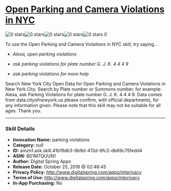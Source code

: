 # [Open Parking and Camera Violations in NYC](http://alexa.amazon.com/#skills/amzn1.ask.skill.41b19db3-6b9d-413d-9fc2-db69c75fedd4)
![0 stars](../../images/ic_star_border_black_18dp_1x.png)![0 stars](../../images/ic_star_border_black_18dp_1x.png)![0 stars](../../images/ic_star_border_black_18dp_1x.png)![0 stars](../../images/ic_star_border_black_18dp_1x.png)![0 stars](../../images/ic_star_border_black_18dp_1x.png) 0

To use the Open Parking and Camera Violations in NYC skill, try saying...

* *Alexa,  open parking violations*

* *ask parking violations for plate number G. J. K. 4 4 4 9*

* *ask parking violations for more help*

Search New York City Open Data for Open Parking and Camera Violations in New York City.  Search by Plate number  or Summons number.   for example:  Alexa, ask Parking Violations for plate number G. J. K. 4 4 4 9.   Data comes from
data.cityofnewyork.us please confirm, with official departments, for any information given.  Please note that this skill may not be suitable for all ages. Thank you.

***

### Skill Details

* **Invocation Name:** parking violations
* **Category:** null
* **ID:** amzn1.ask.skill.41b19db3-6b9d-413d-9fc2-db69c75fedd4
* **ASIN:** B01M7QUUN1
* **Author:** Digital Spring Apps
* **Release Date:** October 25, 2016 @ 02:46:45
* **Privacy Policy:** http://www.digitalspring.com/apps/mtprivacy
* **Terms of Use:** http://www.digitalspring.com/apps/mtprivacy
* **In-App Purchasing:** No
